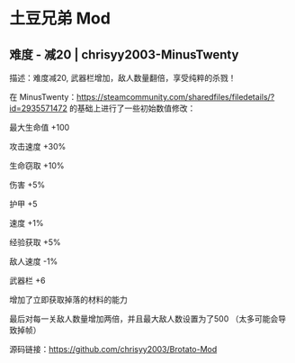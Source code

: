 
# 土豆兄弟 Mod

## 难度 - 减20 | chrisyy2003-MinusTwenty

描述：难度减20, 武器栏增加，敌人数量翻倍，享受纯粹的杀戮！

在 MinusTwenty：https://steamcommunity.com/sharedfiles/filedetails/?id=2935571472 的基础上进行了一些初始数值修改：

最大生命值 +100

攻击速度 +30%

生命窃取 +10%

伤害 +5%

护甲 +5

速度 +1%

经验获取 +5%

敌人速度 -1%

武器栏 +6

增加了立即获取掉落的材料的能力

最后对每一关敌人数量增加两倍，并且最大敌人数设置为了500 （太多可能会导致掉帧）


源码链接：https://github.com/chrisyy2003/Brotato-Mod